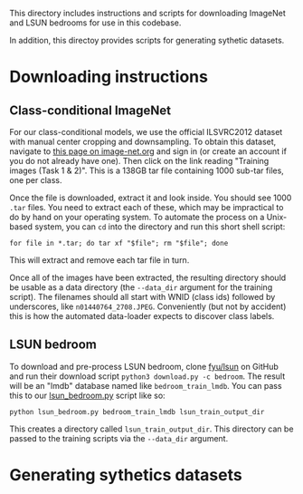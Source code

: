 
This directory includes instructions and scripts for downloading ImageNet and LSUN bedrooms for use in this codebase.

In addition, this directoy provides scripts for generating sythetic datasets.

# Downloading instructions
## Class-conditional ImageNet

For our class-conditional models, we use the official ILSVRC2012 dataset with manual center cropping and downsampling. To obtain this dataset, navigate to [this page on image-net.org](https://image-net.org/challenges/LSVRC/2012/2012-downloads.php) and sign in (or create an account if you do not already have one). Then click on the link reading "Training images (Task 1 & 2)". This is a 138GB tar file containing 1000 sub-tar files, one per class.

Once the file is downloaded, extract it and look inside. You should see 1000 `.tar` files. You need to extract each of these, which may be impractical to do by hand on your operating system. To automate the process on a Unix-based system, you can `cd` into the directory and run this short shell script:

```
for file in *.tar; do tar xf "$file"; rm "$file"; done
```

This will extract and remove each tar file in turn.

Once all of the images have been extracted, the resulting directory should be usable as a data directory (the `--data_dir` argument for the training script). The filenames should all start with WNID (class ids) followed by underscores, like `n01440764_2708.JPEG`. Conveniently (but not by accident) this is how the automated data-loader expects to discover class labels.

## LSUN bedroom

To download and pre-process LSUN bedroom, clone [fyu/lsun](https://github.com/fyu/lsun) on GitHub and run their download script `python3 download.py -c bedroom`. The result will be an "lmdb" database named like `bedroom_train_lmdb`. You can pass this to our [lsun_bedroom.py](lsun_bedroom.py) script like so:

```
python lsun_bedroom.py bedroom_train_lmdb lsun_train_output_dir
```

This creates a directory called `lsun_train_output_dir`. This directory can be passed to the training scripts via the `--data_dir` argument.

# Generating sythetics datasets
